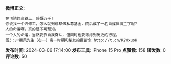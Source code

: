 **微博正文**: 
```
在飞驰的高铁上，感慨万千!
你说我一个汽修工，怎么就到成都做私募基金，而后成了一名自媒体博主了呢?
人的命运啊，真的是不可预知。
一个人的命运，当然要靠自我奋斗，但同时也要考虑到历史的行程。
图3：户晨风先生（右一）高一时期和挚友拍摄留念 http://t.cn/R2WxuoH
```
**发布时间**: 2024-03-06 17:14:00
**发布工具**: iPhone 15 Pro
**点赞数**: 158
**转发数**: 0
**评论数**: 50
